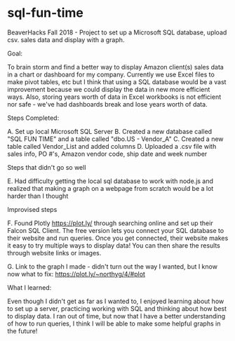 # sql-fun-time
BeaverHacks Fall 2018 - Project to set up a Microsoft SQL database, upload csv. sales data and display with a graph.

Goal:

To brain storm and find a better way to display Amazon client(s) sales data in a chart or dashboard for my company. Currently we use Excel files to make pivot tables, etc but I think that using a SQL database would be a vast improvement because we could display the data in new more efficient ways. Also, storing years worth of data in Excel workbooks is not efficient nor safe - we've had dashboards break and lose years worth of data.

Steps Completed:

A. Set up local Microsoft SQL Server
B. Created a new database called "SQL FUN TIME" and a table called "dbo.US - Vendor_A"
C. Created a new table called Vendor_List and added columns
D. Uploaded a .csv file with sales info, PO #'s, Amazon vendor code, ship date and week number

Steps that didn't go so well

E. Had difficulty getting the local sql database to work with node.js and realized that making a graph on a webpage from scratch would be a lot harder than I thought

Improvised steps

F. Found Plotly https://plot.ly/ through searching online and set up their Falcon SQL Client. The free version lets you connect your SQL database to their website and run queries. Once you get connected, their website makes it easy to try multiple ways to display data! You can then share the results through website links or images.

G. Link to the graph I made - didn't turn out the way I wanted, but I know now what to fix: https://plot.ly/~northyg/4/#plot

What I learned:

Even though I didn't get as far as I wanted to, I enjoyed learning about how to set up a server, practicing working with SQL and thinking about how best to display data. I ran out of time, but now that I have a better understanding of how to run queries, I think I will be able to make some helpful graphs in the future!

